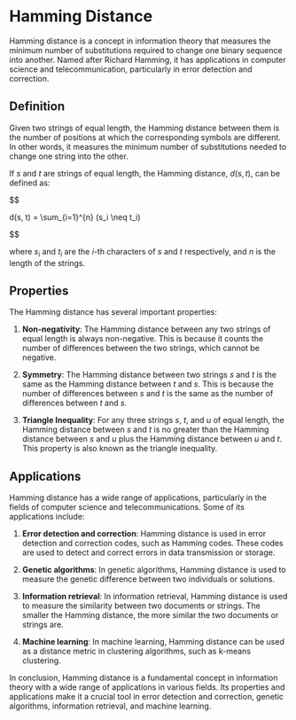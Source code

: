 # Hamming Distance

Hamming distance is a concept in information theory that measures the minimum number of substitutions required to change one binary sequence into another. Named after Richard Hamming, it has applications in computer science and telecommunication, particularly in error detection and correction.

## Definition

Given two strings of equal length, the Hamming distance between them is the number of positions at which the corresponding symbols are different. In other words, it measures the minimum number of substitutions needed to change one string into the other.

If $s$ and $t$ are strings of equal length, the Hamming distance, $d(s, t)$, can be defined as:


$$

d(s, t) = \sum_{i=1}^{n} (s_i \neq t_i)

$$


where $s_i$ and $t_i$ are the $i$-th characters of $s$ and $t$ respectively, and $n$ is the length of the strings.

## Properties

The Hamming distance has several important properties:

1. **Non-negativity**: The Hamming distance between any two strings of equal length is always non-negative. This is because it counts the number of differences between the two strings, which cannot be negative.

2. **Symmetry**: The Hamming distance between two strings $s$ and $t$ is the same as the Hamming distance between $t$ and $s$. This is because the number of differences between $s$ and $t$ is the same as the number of differences between $t$ and $s$.

3. **Triangle Inequality**: For any three strings $s$, $t$, and $u$ of equal length, the Hamming distance between $s$ and $t$ is no greater than the Hamming distance between $s$ and $u$ plus the Hamming distance between $u$ and $t$. This property is also known as the triangle inequality.

## Applications

Hamming distance has a wide range of applications, particularly in the fields of computer science and telecommunications. Some of its applications include:

1. **Error detection and correction**: Hamming distance is used in error detection and correction codes, such as Hamming codes. These codes are used to detect and correct errors in data transmission or storage.

2. **Genetic algorithms**: In genetic algorithms, Hamming distance is used to measure the genetic difference between two individuals or solutions.

3. **Information retrieval**: In information retrieval, Hamming distance is used to measure the similarity between two documents or strings. The smaller the Hamming distance, the more similar the two documents or strings are.

4. **Machine learning**: In machine learning, Hamming distance can be used as a distance metric in clustering algorithms, such as k-means clustering.

In conclusion, Hamming distance is a fundamental concept in information theory with a wide range of applications in various fields. Its properties and applications make it a crucial tool in error detection and correction, genetic algorithms, information retrieval, and machine learning.
